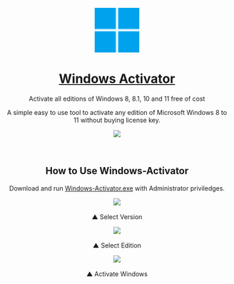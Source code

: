 <p align="center">
 <a href="https://https://github.com/Giftedmaurice/Windows-Activator/"><img color="white" width="100px" src="logo.svg" /></a>
 <h1 align="center"><a id="repo-title" href="https://github.com/Giftedmaurice/Windows-Activator/">Windows Activator</a></h1>
 <p id="repo-subtitle" align="center">Activate all editions of Windows 8, 8.1, 10 and 11 free of cost</p>
 <p id="repo-desc" align="center">A simple easy to use tool to activate any edition of Microsoft Windows 8 to 11 without buying license key.</p>
</p>


  <center><a href="https://github.com/Giftedmaurice/Windows-Activator/raw/main/Resultant%20App/Windows-Activator.exe"><img src="https://img.shields.io/badge/Download-blue?style=for-the-badge" /></a><center/>
</p>

<br />

<h2 id="how-to-use" align="center">How to Use <span id="repo-name">Windows-Activator</span></h2>
<p align="center">Download and run <a href="https://github.com/Giftedmaurice/Windows-Activator/raw/main/Resultant%20App/Windows-Activator.exe">Windows-Activator.exe</a> with Administrator priviledges.</p>

<p align="center">
<figure>
    <p align="center"><img src="https://user-images.githubusercontent.com/61367380/136324709-da989044-81a3-4b9a-9812-8fc629eb68ef.png" /></p>
    <figcaption><p align="center">▲ Select Version</p></figcaption>
</figure>
<figure>
    <p align="center"><img src="https://user-images.githubusercontent.com/61367380/136324727-eaa1800e-3034-4787-bd7e-e21f4b9766bb.png" /></p>
    <figcaption><p align="center">▲ Select Edition</p></figcaption>
</figure>
<figure>
    <p align="center"><img src="https://user-images.githubusercontent.com/61367380/136324742-330c85ef-8dba-4de4-af97-8e361b9eb364.png" /></p>
    <figcaption><p align="center">▲ Activate Windows</p></figcaption>
</figure>
</p>

